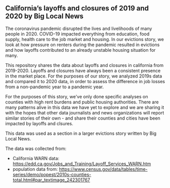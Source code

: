 ## California’s layoffs and closures of 2019 and 2020 by Big Local News

The coronavirus pandemic disrupted the lives and livelihoods of many people in 2020. COVID-19 impacted everything from education, food supply, health care to the job market and housing. In our evictions story, we look at how pressure on renters during the pandemic resulted in evictions and how layoffs contributed to an already unstable housing situation for many.

This repository shares the data about layoffs and closures in california from 2019-2020. Layoffs and closures have always been a consistent presence in the market place. For the purposes of our story, we analyzed 2019s data and compared it to 2020 data, in order to assess the difference in job losses from a non-pandemic year to a pandemic year. 

For the purposes of this story, we've only done specific analyses on counties with high rent burdens and public housing authorities. There are many patterns alive in this data we have yet to explore and we are sharing it with the hopes that other data journalists and news organizations will report similar stories of their own - and share their counties and cities have been impacted by layoffs and clsures.


This data was used as a section in a larger evictions story written by Big Local News. 

The data was collected from:
- California WARN data: https://edd.ca.gov/Jobs_and_Training/Layoff_Services_WARN.htm
- population data from: https://www.census.gov/data/tables/time-series/demo/popest/2010s-counties-total.html#par_textimage_242301767







 


